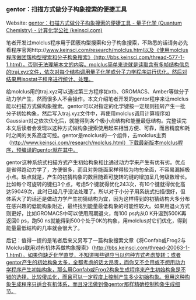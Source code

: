 ### gentor：扫描方式做分子构象搜索的便捷工具

Website: [gentor：扫描方式做分子构象搜索的便捷工具 - 量子化学 (Quantum Chemistry) - 计算化学公社 (keinsci.com)](http://bbs.keinsci.com/thread-2388-1-1.html)

笔者开发过molclus程序用于团簇构型搜索和分子构象搜索，不熟悉的话请务必先看程序官网http://www.keinsci.com/research/molclus.html以及《使用molclus程序做团簇构型搜索和分子构象搜索》（http://bbs.keinsci.com/thread-577-1-1.html），否则无法理解本文的内容。molclus简单来说就是读取含有多帧结构信息的traj.xyz文件，依次对每个结构调用量子化学或分子力学程序进行优化，然后对结果用isostat子程序进行统计、处理。

给molclus用的traj.xyz可以通过第三方程序如xtb、GROMACS、Amber等做分子动力学产生，然而很多人不会操作。本文介绍笔者开发的gentor程序来让molclus能以扫描方式做构象搜索。gentor可以对指定的化学键按一定规则扭转产生一批分子初始构象，然后写入traj.xyz文件中，再使用molclus调用计算程序如Gaussian对之依次优化后，就能得到各个极小点结构和能量最低结构。完整读完本文后读者会发现以这种方式做构象搜索使用起来相当方便、可靠，而且精度和耗时之间的关系高度可控。gentor是molclus的一个组件，去molclus主页（http://www.keinsci.com/research/molclus.html）下载最新版本molclus程序，预编译的gentor就在其中。

gentor这种系统式扫描方式产生初始构象相比通过动力学来产生有优有劣。优点是省得跑动力学了，方便很多，而且对势能面采样得较为均匀全面，不容易漏掉极小点。缺点就是，产生的初猜构象的数目随着可旋转的键的增加呈几何级数增长。比如每个可旋转的键扫3个点，考虑5个键就得优化243次，有10个键就得优化高达59049次，此时已经几乎没法处理了。所以对于小分子用系统式扫描很好，但体系大了的话还是做动力学产生初猜结构为宜，因为这样得到的初猜结构大多分布在感兴趣的低能构象附近，最终找到能量最低构象的可能性较大。如果用退火方式则更好，比如GROMACS中可以使用周期退火，每100 ps内从0 K升温到500K再返回0 ps，跑50 ns就能得到500个处于0K的构象，用molclus对它们优化，得到能量最低结构的几率就会很大了。

后记：值得一提的是笔者后来又另写了一篇构象搜索文章《将Confab或Frog2与Molclus联用对有机体系做构象搜索》（http://bbs.keinsci.com/thread-20063-1-1.html）。如果你缺乏化学直觉，不知道哪些键应当以何种方式考虑旋转；或者gentor产生的初始构象太多，全都考虑的话太昂贵，而你又不会用或不想用动力学程序产生初始构象，那么用Confab或Frog2构象生成程序来产生初始构象是不错的选择，比较傻瓜化，而且可以一定程度上控制产生多少初始构象。但用这种构象生成程序只适合有机体系，而且没法做到像gentor那样精确控制构象生成细节。